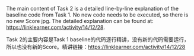 The main content of Task 2 is a detailed line-by-line explanation of the baseline code from Task 1. No new code needs to be executed, so there is no new Score jpg. The detailed explanation can be found at: https://linklearner.com/activity/14/12/28.

Task 2的主要内容是Task 1 baseline的代码逐行精讲，没有新的代码需要运行，所以也没有新的Score。精讲链接：https://linklearner.com/activity/14/12/28

